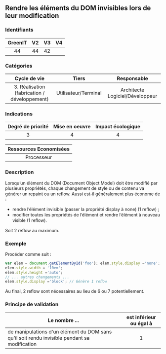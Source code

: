 ## Rendre les éléments du DOM invisibles lors de leur modification

### Identifiants

| GreenIT |  V2  |  V3  |  V4  |
|:-------:|:----:|:----:|:----:|
|   44   | 44  | 42  |      |

### Catégories

| Cycle de vie |  Tiers  |  Responsable  |
|:---------:|:----:|:----:|
| 3. Réalisation (fabrication / développement) | Utilisateur/Terminal | Architecte Logiciel/Développeur |

### Indications

| Degré de priorité |      Mise en oeuvre       |  Impact écologique    |
|:-------------------:|:-------------------------:|:---------------------:|
| 3 | 4 | 4 |

|Ressources Economisées                                      |
|:----------------------------------------------------------:|
|  Processeur  |

### Description

Lorsqu’un élément du DOM (Document Object Model) doit être modifié par plusieurs propriétés, chaque changement de style ou de contenu va générer un repaint ou un reﬂow. Aussi est-il généralement plus économe de :
 - rendre l’élément invisible (passer la propriété display à none) (1 reﬂow) ;
 - modifier toutes les propriétés de l’élément et rendre l’élément à nouveau visible (1 reﬂow).

Soit 2 reﬂow au maximum.

### Exemple

Procéder comme suit :
```javascript
var elem = document.getElementById('foo'); elem.style.display ='none'; // Génère 1 reﬂow
elem.style.width = '10em';
elem.style.height ='auto';
// ... autres changements ...
elem.style.display ='block'; // Génère 1 reﬂow
```

Au final, 2 reﬂow sont nécessaires au lieu de 6 ou 7 potentiellement.

### Principe de validation

| Le nombre ...     | est inférieur ou égal à   |  
|-------------------|:-------------------------:|
|  de manipulations d'un élément du DOM sans qu'il soit rendu invisible pendant sa modification |  1 |
